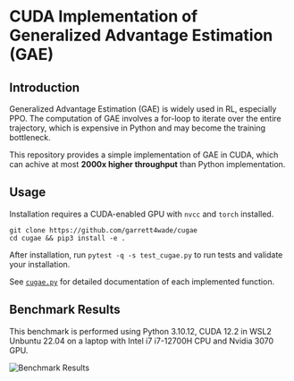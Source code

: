 
# CUDA Implementation of Generalized Advantage Estimation (GAE)

## Introduction

Generalized Advantage Estimation (GAE) is widely used in RL, especially PPO.
The computation of GAE involves a for-loop to iterate over the entire trajectory, which is expensive in Python and may become the training bottleneck.

This repository provides a simple implementation of GAE in CUDA, which can achive at most **2000x higher throughput** than Python implementation.

## Usage

Installation requires a CUDA-enabled GPU with `nvcc` and `torch` installed.

```shell
git clone https://github.com/garrett4wade/cugae
cd cugae && pip3 install -e .
```

After installation, run
```pytest -q -s test_cugae.py```
to run tests and validate your installation.

See [`cugae.py`](https://github.com/garrett4wade/cugae/blob/main/cugae.py) for detailed documentation of each implemented function.

## Benchmark Results

This benchmark is performed using Python 3.10.12, CUDA 12.2 in WSL2 Unbuntu 22.04 on a laptop with Intel i7 i7-12700H CPU and Nvidia 3070 GPU.

![Benchmark Results](https://github.com/garrett4wade/cugae/blob/main/benchmark.png)
